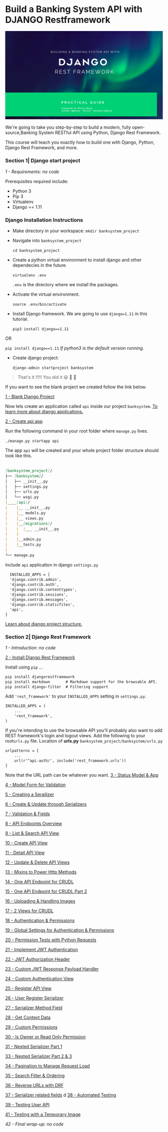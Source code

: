 # Build a Banking System API with DJANGO Restframework
![Banking System API Logo](./course_logo.png)

We're going to take you step-by-step to build a modern, fully open-source,Banking System RESTful API using Python, Django Rest Framework.

This course will teach you exactly how to build one with Django, Python, Django Rest Framework, and more.

### Section 1| Django start project
*1 - Requirements: no code*

Prerequisites required include:
- Python 3
- Pip 3
- Virtualenv 
- Django == 1.11

### Django Installation Instructions

* Make directory in your workspace:
  `mkdir banksystem_project`

* Navigate into `banksystem_project`

  `cd banksystem_project`

* Create a python virtual environment to install django and other dependecies in the future.

  `virtualenv .env`

  `.env` is the directory where we install the packages.

* Activate the virtual environment.

  `source .env/bin/activate`

* Install Django framework. We are going to use `django=1.11` in this tutorial.

  `pip3 install django==1.11`

OR 

  `pip install django==1.11` _If python3 is the default version running._

* Create django project:
  
  `django-admin startproject banksystem`
 

> That's it !!!!! You did it  :smiley: :clap: :clap: 

If you want to see the blank project we created follow the link below.

[1 - Blank Django Project](../../tree/96f545b069e1995c2662529f2d2e0decc1c4281c/)


Now lets create an application called `api` inside our project `banksystem`. [To learn more about django applications.](https://docs.djangoproject.com/en/2.1/ref/applications/)

[2 - Create api app](../../tree/084d648c94b0f11c89cbbcd930e2fce6e3687109/)

Run the following command in your root folder where `manage.py` lives.

`./manage.py startapp api`

The app `api` will be created and your whole project folder structure should look like this.

```markdown 

[banksystem_project]/
├── [banksystem]/
│   ├── __init__.py
│   ├── settings.py
│   ├── urls.py
│   └── wsgi.py
|____[api]/
|    |__ __init__.py
|    |__ models.py
|    |__ views.py
|    |__[migrations]/
|    |  |___ __init__.py
|    |
|    |__admin.py
|    |__tests.py
|
└── manage.py
```

Include `api` application in django `settings.py`

```
  INSTALLED_APPS = [
  'django.contrib.admin',
  'django.contrib.auth',
  'django.contrib.contenttypes',
  'django.contrib.sessions',
  'django.contrib.messages',
  'django.contrib.staticfiles',
  'api',
]

```

[Learn about django project structure.](https://django-project-skeleton.readthedocs.io/en/latest/structure.html)

### Section 2| Django Rest Framework

*1 - Introduction: no code*

[2 - Install Django Rest Framework](../../tree/63ae3a627606d74c9e4f6128ccd1ec686104585a/)

Install using `pip` ...

```
pip install djangorestframework
pip install markdown       # Markdown support for the browsable API.
pip install django-filter  # Filtering support
```

Add `'rest_framework'` to your `INSTALLED_APPS` setting in `settings.py`.

```
INSTALLED_APPS = (
    ...
    'rest_framework',
)
```

If you're intending to use the browsable API you'll probably also want to add REST framework's login and logout views. Add the following to your root`urls.py` file. Location of **urls.py** `banksystem_project/banksystem/urls.py` 

```
urlpatterns = [
    ...
    url(r'^api-auth/', include('rest_framework.urls'))
]
```

Note that the URL path can be whatever you want.
[3 - Status Model & App](../../tree/add_commit_here/)

[4 - Model Form for Validation](../../tree/add_commit_here/)

[5 - Creating a Serailizer](../../tree/add_commit_here/)

[6 - Create & Update through Serializers](../../tree/add_commit_here/)

[7 - Validation & Fields](../../tree/add_commit_here/)

[8 - API Endpoints Overview](../../tree/add_commit_here/)

[9 - List & Search API View](../../tree/add_commit_here/)

[10 - Create API View](../../tree/add_commit_here/)

[11 - Detail API View](../../tree/add_commit_here/)

[12 - Update & Delete API Views](../../tree/add_commit_here/)

[13 - Mixins to Power Http Methods](../../tree/add_commit_here/)

[14 - One API Endpoint for CRUDL](../../tree/add_commit_here/)

[15 - One API Endpoint for CRUDL Part 2](../../tree/add_commit_here/)

[16 - Uploading & Handling Images](../../tree/add_commit_here/)

[17 - 2 Views for CRUDL](../../tree/add_commit_here/)

[18 - Authentication & Permissions](../../tree/add_commit_here/)

[19 - Global Settings for Authentication & Permissions](../../tree/add_commit_here/)

[20 - Permission Tests with Python Requests](../../tree/add_commit_here/)

[21 - Implement JWT Authentication](../../tree/add_commit_here/)

[22 - JWT Authorization Header](../../tree/add_commit_here/)

[23 - Custom JWT Response Payload Handler](../../tree/add_commit_here/)

[24 - Custom Authentication View](../../tree/add_commit_here/)

[25 - Register API View](../../tree/add_commit_here/)

[26 - User Register Serializer](../../tree/add_commit_here9/)

[27 - Serializer Method Field](../../add_commit_here/)

[28 - Get Context Data](../../tree/add_commit_here/)

[29 - Custom Permissions](../../tree/add_commit_here/)

[30 - Is Owner or Read Only Permission](../../tree/add_commit_histor/)

[31 - Nested Serializer Part 1](../../tree/add_commit_histor/)

[33 - Nested Serializer Part 2 & 3](../../tree/add_commit_histor/)

[34 - Pagination to Manage Request Load](../../tree/add_commit_history/)

[35 - Search Filter & Ordering](../../tree/add_commit_histor/)

[36 - Reverse URLs with DRF](../../tree/add_commit_historb/)

[37 - Serializer related fields](../../tree/add_commit_histor/)
d
[38 - Automated Testing](../../tree/add_commit_history/)

[39 - Testing User API](../../tree/add_commit_histor/)

[41 - Testing with a Temporary Image](../../tree/add_commit_histor/)

*42 - Final wrap-up: no code*

